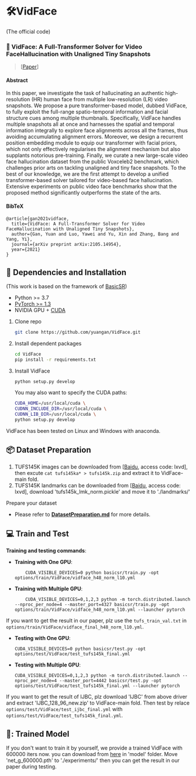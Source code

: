 # 🛠️VidFace
(The official code)

### :book: VidFace: A Full-Transformer Solver for Video FaceHallucination with Unaligned Tiny Snapshots
> [[Paper](https://arxiv.org/abs/2105.14954)]

#### Abstract

In this paper, we investigate the task of hallucinating an authentic high-resolution (HR) human face from multiple low-resolution (LR) video snapshots. We propose a pure transformer-based model, dubbed VidFace, to fully exploit the full-range spatio-temporal information and facial structure cues among multiple thumbnails. Specifically, VidFace handles multiple snapshots all at once and harnesses the spatial and temporal information integrally to explore face alignments across all the frames, thus avoiding accumulating alignment errors. Moreover, we design a recurrent position embedding module to equip our transformer with facial priors, which not only effectively regularises the alignment mechanism but also supplants notorious pre-training. Finally, we curate a new large-scale video face hallucination dataset from the public Voxceleb2 benchmark, which challenges prior arts on tackling unaligned and tiny face snapshots. To the best of our knowledge, we are the first attempt to develop a unified transformer-based solver tailored for video-based face hallucination. Extensive experiments on public video face benchmarks show that the proposed method significantly outperforms the state of the arts.

#### BibTeX
    @article{gan2021vidface,
      title={VidFace: A Full-Transformer Solver for Video FaceHallucination with Unaligned Tiny Snapshots},
      author={Gan, Yuan and Luo, Yawei and Yu, Xin and Zhang, Bang and Yang, Yi},
      journal={arXiv preprint arXiv:2105.14954},
      year={2021}
    }
    
## :wrench: Dependencies and Installation
(This work is based on the framework of [BasicSR](https://github.com/xinntao/EDVR))
- Python >= 3.7
- [PyTorch >= 1.3](https://pytorch.org/)
- NVIDIA GPU + [CUDA](https://developer.nvidia.com/cuda-downloads)
1. Clone repo
    ```bash
    git clone https://github.com/yuangan/VidFace.git
    ```
1. Install dependent packages
    ```bash
    cd VidFace
    pip install -r requirements.txt
    ```
1. Install VidFace
    ```
    python setup.py develop
    ```
    You may also want to specify the CUDA paths:

      ```bash
      CUDA_HOME=/usr/local/cuda \
      CUDNN_INCLUDE_DIR=/usr/local/cuda \
      CUDNN_LIB_DIR=/usr/local/cuda \
      python setup.py develop
      ```
      
VidFace has been tested on Linux and Windows with anaconda.

## :package: Dataset Preparation
1. TUFS145K images can be downloaded from [[Baidu](https://pan.baidu.com/s/1tzXhLgySyH27w58Jr3xU3g), access code: lxvd], then excute ```cat tufs145ka* > tufs145k.zip``` and extract it to VidFace-main fold.
1. TUFS145K landmarks can be downloaded from [[Baidu](https://pan.baidu.com/s/1tzXhLgySyH27w58Jr3xU3g), access code: lxvd], download 'tufs145k_lmk_norm.pickle' and move it to './landmarks/'

Prepare your dataset
- Please refer to **[DatasetPreparation.md](docs/DatasetPreparation.md)** for more details.

## :computer: Train and Test

**Training and testing commands**: 
- **Training with One GPU**:
    ```
        CUDA_VISIBLE_DEVICES=0 python basicsr/train.py -opt options/train/VidFace/vidface_h48_norm_l10.yml
    ```
- **Training with Multiple GPU**:
    ```
        CUDA_VISIBLE_DEVICES=0,1,2,3 python -m torch.distributed.launch --nproc_per_node=4 --master_port=4327 basicsr/train.py -opt options/train/VidFace/vidface_h48_norm_l10.yml --launcher pytorch
    ```
If you want to get the result in our paper, plz use the ```tufs_train_val.txt``` in ```options/train/VidFace/vidface_final_h48_norm_l10.yml```.

- **Testing with One GPU**:
    ```
    CUDA_VISIBLE_DEVICES=0 python basicsr/test.py -opt options/test/VidFace/test_tufs145k_final.yml
    ```
- **Testing with Multiple GPU**:
    ```
    CUDA_VISIBLE_DEVICES=0,1,2,3 python -m torch.distributed.launch --nproc_per_node=4 --master_port=4442 basicsr/test.py -opt options/test/VidFace/test_tufs145k_final.yml --launcher pytorch
    ```
If you want to get the result of IJBC, plz download 'IJBC' from above driver and extract 'IJBC_128_96_new.zip' to VidFace-main fold. Then test by relace ```options/test/VidFace/test_ijbc_final.yml``` with  ```options/test/VidFace/test_tufs145k_final.yml```.

## 🍇: Trained Model
If you don't want to train it by yourself, we provide a trained VidFace with 600000 iters now. you can download from [here](https://pan.baidu.com/s/1tzXhLgySyH27w58Jr3xU3g#list/path=%2FVidFace) in 'model' folder. Move 'net_g_600000.pth' to './experiments/' then you can get the result in our paper during testing.

